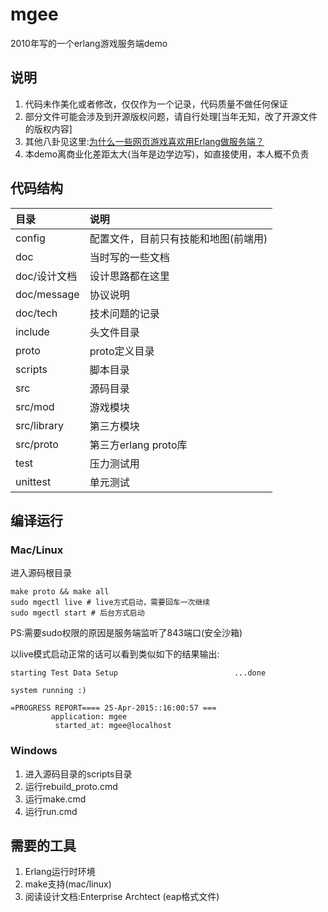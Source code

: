 # mgee
2010年写的一个erlang游戏服务端demo

## 说明

1. 代码未作美化或者修改，仅仅作为一个记录，代码质量不做任何保证
2. 部分文件可能会涉及到开源版权问题，请自行处理[当年无知，改了开源文件的版权内容]
3. 其他八卦见这里:[为什么一些网页游戏喜欢用Erlang做服务端？](http://www.zhihu.com/question/20405300/answer/45747560?group_id=575056971175112704)
4. 本demo离商业化差距太大(当年是边学边写)，如直接使用，本人概不负责

## 代码结构

目录|说明
:----|:------
config|配置文件，目前只有技能和地图(前端用)
doc|当时写的一些文档
doc/设计文档|设计思路都在这里
doc/message|协议说明
doc/tech|技术问题的记录
include|头文件目录
proto|proto定义目录
scripts|脚本目录
src|源码目录
src/mod|游戏模块
src/library|第三方模块
src/proto|第三方erlang proto库
test|压力测试用
unittest|单元测试

## 编译运行

### Mac/Linux

进入源码根目录

```
make proto && make all
sudo mgectl live # live方式启动，需要回车一次继续
sudo mgectl start # 后台方式启动
```
PS:需要sudo权限的原因是服务端监听了843端口(安全沙箱)

以live模式启动正常的话可以看到类似如下的结果输出:

```
starting Test Data Setup                          ...done

system running :)

=PROGRESS REPORT==== 25-Apr-2015::16:00:57 ===
         application: mgee
          started_at: mgee@localhost
```

### Windows

1. 进入源码目录的scripts目录
2. 运行rebuild_proto.cmd
3. 运行make.cmd
4. 运行run.cmd

## 需要的工具

1. Erlang运行时环境
2. make支持(mac/linux)
3. 阅读设计文档:Enterprise Archtect (eap格式文件)

